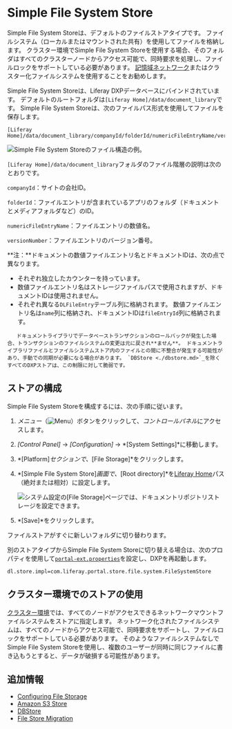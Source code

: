 # Simple File System Store

Simple File System Storeは、デフォルトのファイルストアタイプです。 ファイルシステム（ローカルまたはマウントされた共有）を使用してファイルを格納します。 クラスター環境でSimple File System Storeを使用する場合、そのフォルダはすべてのクラスターノードからアクセス可能で、同時要求を処理し、ファイルロックをサポートしている必要があります。 [記憶域ネットワーク](https://en.wikipedia.org/wiki/Storage_area_network)またはクラスター化ファイルシステムを使用することをお勧めします。

Simple File System Storeは、Liferay DXPデータベースにバインドされています。 デフォルトのルートフォルダは`[Liferay Home]/data/document_library`です。 Simple File System Storeは、次のファイルパス形式を使用してファイルを保存します。

    [Liferay Home]/data/document_library/companyId/folderId/numericFileEntryName/versionNumber

![Simple File System Storeのファイル構造の例。](./simple-file-system-store/images/01.png)

`[Liferay Home]/data/document_library`フォルダのファイル階層の説明は次のとおりです。

`companyId`：サイトの会社ID。

`folderId`：ファイルエントリが含まれているアプリのフォルダ（ドキュメントとメディアフォルダなど）のID。

`numericFileEntryName`：ファイルエントリの数値名。

`versionNumber`：ファイルエントリのバージョン番号。

**注：**ドキュメントの数値ファイルエントリ名とドキュメントIDは、次の点で異なります。

  - それぞれ独立したカウンターを持っています。
  - 数値ファイルエントリ名はストレージファイルパスで使用されますが、ドキュメントIDは使用されません。
  - それぞれ異なる`DLFileEntry`テーブル列に格納されます。 数値ファイルエントリ名は`name`列に格納され、ドキュメントIDは`fileEntryId`列に格納されます。

``` warning::
   ドキュメントライブラリでデータベーストランザクションのロールバックが発生した場合、トランザクションのファイルシステムの変更は元に戻され**ません**。 ドキュメントライブラリファイルとファイルシステムストア内のファイルとの間に不整合が発生する可能性があり、手動での同期が必要になる場合があります。 `DBStore <./dbstore.md>`_を除くすべてのDXPストアは、この制限に対して脆弱です。
```

## ストアの構成

Simple File System Storeを構成するには、次の手順に従います。

1.  *メニュー*（![Menu](./simple-file-system-store/images/02.png)）ボタンをクリックして、*コントロールパネル*にアクセスします。

2.  *[Control Panel]* → *[Configuration]* → *[System Settings]*に移動します。

3.  *[Platform]*セクションで、*[File Storage]*をクリックします。

4.  *[Simple File System Store]*画面で、*[Root directory]*を[Liferay Home](../../../installation-and-upgrades/reference/liferay-home.md)パス（絶対または相対）に設定します。

    ![システム設定の[File Storage]ページでは、ドキュメントリポジトリストレージを設定できます。](./simple-file-system-store/images/03.png)

5.  *[Save]*をクリックします。

ファイルストアがすぐに新しいフォルダに切り替わります。

別のストアタイプからSimple File System Storeに切り替える場合は、次のプロパティを使用して[`portal-ext.properties`](../../../installation-and-upgrades/reference/portal-properties.md)を設定し、DXPを再起動します。

``` properties
dl.store.impl=com.liferay.portal.store.file.system.FileSystemStore
```

## クラスター環境でのストアの使用

[クラスター環境](../../../installation-and-upgrades/setting-up-liferay-dxp/configuring-clustering-for-high-availability/01-introduction-to-clustering-liferay-dxp.md)では、すべてのノードがアクセスできるネットワークマウントファイルシステムをストアに指定します。 ネットワーク化されたファイルシステムは、すべてのノードからアクセス可能で、同時要求をサポートし、ファイルロックをサポートしている必要があります。 そのようなファイルシステムなしでSimple File System Storeを使用し、複数のユーザーが同時に同じファイルに書き込もうとすると、データが破損する可能性があります。

## 追加情報

  - [Configuring File Storage](../configuring-file-storage.md)
  - [Amazon S3 Store](./amazon-s3-store.md)
  - [DBStore](./dbstore.md)
  - [File Store Migration](../file-store-migration.md)
